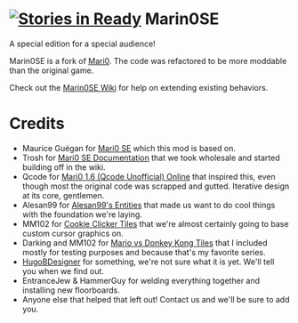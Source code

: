 [![Stories in Ready](https://badge.waffle.io/goonhouse/marin0se.png?label=ready&title=Ready)](https://waffle.io/goonhouse/marin0se)
Marin0SE
========

A special edition for a special audience!

Marin0SE is a fork of [Mari0](https://github.com/Stabyourself/mari0). The code was refactored to be more moddable than the original game.

Check out the [Marin0SE Wiki](https://github.com/GoonHouse/Marin0SE/wiki) for help on extending existing behaviors.

Credits
=======
* Maurice Guégan for [Mari0 SE](http://forum.stabyourself.net/viewtopic.php?f=8&t=4004&sid=ffaf81980c0fafbd92f46b37ba722eb9) which this mod is based on.
* Trosh for [Mari0 SE Documentation](http://guegan.de/mari0doc/index.php) that we took wholesale and started building off in the wiki.
* Qcode for [Mari0 1.6 (Qcode Unofficial) Online](http://forum.stabyourself.net/viewtopic.php?f=13&t=4440) that inspired this, even though most the original code was scrapped and gutted. Iterative design at its core, gentlemen.
* Alesan99 for [Alesan99's Entities](http://forum.stabyourself.net/viewtopic.php?f=13&t=3636) that made us want to do cool things with the foundation we're laying.
* MM102 for [Cookie Clicker Tiles](http://forum.stabyourself.net/viewtopic.php?p=84307#p84307) that we're almost certainly going to base custom cursor graphics on.
* Darking and MM102 for [Mario vs Donkey Kong Tiles](http://forum.stabyourself.net/viewtopic.php?p=80272#p80272) that I included mostly for testing purposes and because that's my favorite series.
* [HugoBDesigner](http://hugobdesigner.blogspot.com.br/p/mari0.html) for something, we're not sure what it is yet. We'll tell you when we find out.
* EntranceJew & HammerGuy for welding everything together and installing new floorboards.
* Anyone else that helped that left out! Contact us and we'll be sure to add you.
